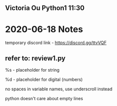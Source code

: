 ## Victoria Ou Python1 11:30

# 2020-06-18 Notes

temporary discord link - https://discord.gg/ttvVQF

## refer to: review1.py

%s - placeholder for string

%d - placeholder for digital (numbers)

no spaces in variable names, use underscroll instead

python doesn't care about empty lines